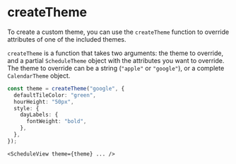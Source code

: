 # createTheme

To create a custom theme, you can use the `createTheme` function to override attributes of one of the included themes.

`createTheme` is a function that takes two arguments: the theme to override, and a partial `ScheduleTheme` object with the attributes you want to override. The theme to override can be a string (`"apple"` or `"google"`), or a complete `CalendarTheme` object.

```typescript
const theme = createTheme("google", {
  defaultTileColor: "green",
  hourHeight: "50px",
  style: {
    dayLabels: {
      fontWeight: "bold",
    },
  },
});
```

```tsx
<ScheduleView theme={theme} ... />
```
